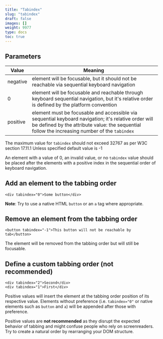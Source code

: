```yaml
---
title: "Tabindex"
slug: "tabindex"
draft: false
images: []
weight: 9977
type: docs
toc: true
---
```


## Parameters
| Value| Meaning |
|------|--------|
|negative | element will be focusable, but it should not be reachable via sequential keyboard navigation|
|0 | element will be focusable and reachable through keyboard sequential navigation, but it's relative order is defined by the platform convention|
| positive| element must be focusable and accessible via sequential keyboard navigation; it's relative order will be defined by the attribute value: the sequential follow the increasing number of the `tabindex` |


The maximum value for `tabindex` should not exceed 32767 as per W3C section 17.11.1 
 Unless specified default value is -1

An element with a value of 0, an invalid value, or no `tabindex` value should be placed after the elements with a positive index in the sequential order of keyboard navigation.

## Add an element to the tabbing order
    <div tabindex="0">Some button</div>

**Note**: Try to use a native HTML `button` or an `a` tag where appropriate.

## Remove an element from the tabbing order
    <button tabindex="-1">This button will not be reachable by tab</button>
The element will be removed from the tabbing order but will still be focusable.

## Define a custom tabbing order (not recommended)
    <div tabindex="2">Second</div>
    <div tabindex="1">First</div>
Positive values will insert the element at the tabbing order position of its respective value. Elements without preference (i.e. `tabindex="0"` or native elements such as `button` and `a`) will be appended after those with preference.

Positive values are **not recommended** as they disrupt the expected behavior of tabbing and might confuse people who rely on screenreaders. Try to create a natural order by rearranging your DOM structure.


